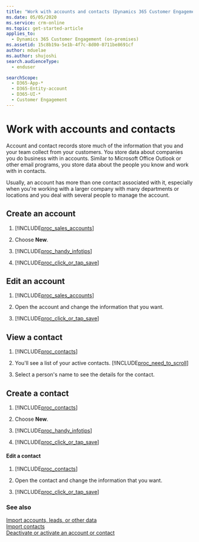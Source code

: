 ```yaml
---
title: "Work with accounts and contacts (Dynamics 365 Customer Engagement (on-premises))| MicrosoftDocs"
ms.date: 05/05/2020
ms.service: crm-online
ms.topic: get-started-article
applies_to: 
  - Dynamics 365 Customer Engagement (on-premises)
ms.assetid: 15c8b19a-5e1b-4f7c-8d00-0711be8691cf
author: mduelae
ms.author: shujoshi
search.audienceType: 
  - enduser

searchScope:
  - D365-App-*
  - D365-Entity-account
  - D365-UI-*
  - Customer Engagement
---
```

# Work with accounts and contacts 

Account and contact records store much of the information that you and your team collect from your customers.
You store data about companies you do business with in accounts. Similar to Microsoft Office Outlook or other email programs, you store data about the people you know and work with in contacts.

Usually, an account has more than one contact associated with it, especially when you're working with a larger company with many departments or locations and you deal with several people to manage the account.
 
## Create an account  
  
1. [!INCLUDE[proc_sales_accounts](../includes/proc-sales-accounts.md)]  
  
2. Choose **New**.  
  
3. [!INCLUDE[proc_handy_infotips](../includes/proc-handy-infotips.md)]  
  
4. [!INCLUDE[proc_click_or_tap_save](../includes/proc-click-or-tap-save.md)]  
  
## Edit an account  
  
1. [!INCLUDE[proc_sales_accounts](../includes/proc-sales-accounts.md)]  
  
2. Open the account and change the information that you want.  
  
3. [!INCLUDE[proc_click_or_tap_save](../includes/proc-click-or-tap-save.md)]   
  
## View a contact  
  
1. [!INCLUDE[proc_contacts](../includes/proc-contacts.md)]  
  
2. You'll see a list of your active contacts. [!INCLUDE[proc_need_to_scroll](../includes/proc-need-to-scroll.md)]  
  
3. Select a person's name to see the details for the contact.  
  
## Create a contact  
  
1. [!INCLUDE[proc_contacts](../includes/proc-contacts.md)]  
  
2. Choose **New**.  
  
3. [!INCLUDE[proc_handy_infotips](../includes/proc-handy-infotips.md)]  
  
4. [!INCLUDE[proc_click_or_tap_save](../includes/proc-click-or-tap-save.md)]  
  
#### Edit a contact  
  
1. [!INCLUDE[proc_contacts](../includes/proc-contacts.md)]  
  
2. Open the contact and change the information that you want.  
  
3. [!INCLUDE[proc_click_or_tap_save](../includes/proc-click-or-tap-save.md)]  

### See also  
 [Import accounts, leads, or other data](../basics/import-accounts-leads-other-data.md)   
 [Import contacts](../basics/import-contacts.md)    
 [Deactivate or activate an account or contact](../basics/deactivate-activate-account-contact.md)   

